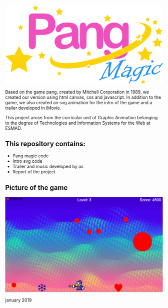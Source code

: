 ![GitHub Logo ](/images2/logo.png )



Based on the game pang, created by Mitchell Corporation in 1989, we created our version using html canvas, css and javascript.
In addition to the game, we also created an svg animation for the intro of the game and a trailer developed in iMovie.

This project arose from the curricular unit of Graphic Animation belonging to the degree of Technologies and Information Systems for the Web at ESMAD.

## This repository contains:
* Pang magic code
* Intro svg code
* Trailer and music developed by us
* Report of the project

## Picture of the game
![](/images2/print.PNG )

january 2019
